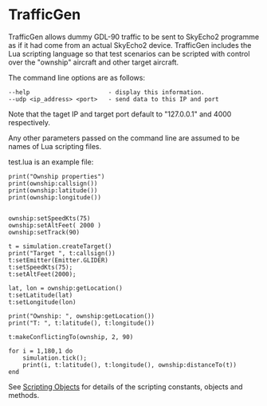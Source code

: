 #  TrafficGen
TrafficGen allows dummy GDL-90 traffic to be sent to SkyEcho2 programme as if it had come from an actual SkyEcho2 device.  TrafficGen includes the Lua scripting language so that test scenarios can be scripted with control over the "ownship" aircraft and other target aircraft.

The command line options are as follows:
``` 
--help                      - display this information.
--udp <ip_address> <port>   - send data to this IP and port
```

Note that the taget IP and target port default to  "127.0.0.1" and 4000 respectively.

Any other parameters passed on the command line are assumed to be names of Lua scripting files.

test.lua is an example file:

```
print("Ownship properties")
print(ownship:callsign())
print(ownship:latitude())
print(ownship:longitude())


ownship:setSpeedKts(75)
ownship:setAltFeet( 2000 )
ownship:setTrack(90)

t = simulation.createTarget()
print("Target ", t:callsign())
t:setEmitter(Emitter.GLIDER) 
t:setSpeedKts(75);
t:setAltFeet(2000);

lat, lon = ownship:getLocation()
t:setLatitude(lat)
t:setLongitude(lon)

print("Ownship: ", ownship:getLocation())
print("T: ", t:latitude(), t:longitude())

t:makeConflictingTo(ownship, 2, 90)

for i = 1,180,1 do
    simulation.tick();
    print(i, t:latitude(), t:longitude(), ownship:distanceTo(t))
end
```

See [Scripting Objects](./scripting.md) for details of the scripting constants, objects and methods.

